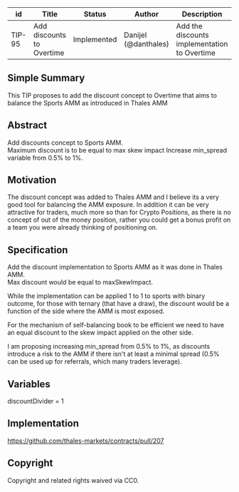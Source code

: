 | id | Title | Status | Author | Description | Discussions to | Created |
| ----------- | ----------- | ----------- | ----------- | ----------- | ----------- | ----------- |
| TIP-95 | Add discounts to Overtime| Implemented | Danijel (@danthales)| Add the discounts implementation to Overtime  | https://discord.gg/rPpPcMXSeU | 2022-10-06
 
## Simple Summary
 
This TIP proposes to add the discount concept to Overtime that aims to balance the Sports AMM as introduced in Thales AMM
 
## Abstract
 
Add discounts concept to Sports AMM.  
Maximum discount is to be equal to max skew impact
Increase min_spread variable from 0.5% to 1%.  

## Motivation
 
The discount concept was added to Thales AMM and I believe its a very good tool for balancing the AMM exposure. In addition it can be very attractive for traders, much more so than for Crypto Positions, as there is no concept of out of the money position, rather you could get a bonus profit on a team you were already thinking of positioning on.   
 
## Specification
 
Add the discount implementation to Sports AMM as it was done in Thales AMM.  
Max discount would be equal to maxSkewImpact.   
 
While the implementation can be applied 1 to 1 to sports with binary outcome, for those with ternary (that have a draw), the discount would be a function of the side where the AMM is most exposed.

For the mechanism of self-balancing book to be efficient we need to have an equal discount to the skew impact applied on the other side.
  
I am proposing increasing min_spread from 0.5% to 1%, as discounts introduce a risk to the AMM if there isn't at least a minimal spread (0.5% can be used up for referrals, which many traders leverage). 

## Variables
 
discountDivider = 1
 
## Implementation
 
https://github.com/thales-markets/contracts/pull/207
 
## Copyright
 
Copyright and related rights waived via CC0.
